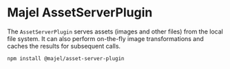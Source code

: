 # Majel AssetServerPlugin

The `AssetServerPlugin` serves assets (images and other files) from the local file system. It can also perform on-the-fly image transformations and caches the results for subsequent calls.

`npm install @majel/asset-server-plugin`
